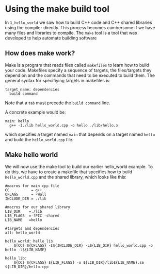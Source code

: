 # Using the make build tool

In `1_hello_world` we saw how to build C++ code and C++ shared
libraries using the compiler directly.
This process becomes cumbersome if we have many files and libraries to compile.
The `make` tool is a tool that was developed to help automate building software

## How does make work?

Make is a program that reads files called `makefiles` to learn how to build your
code. Makefiles specify a sequence of targets, the files/targets they depend on
and the commands that need to be executed to build them. The general syntax
for specifiying targets in makefiles is:
```
target_name: dependencies
  build command
```
Note that a `tab` must precede the `build command` line.

A concrete example would be:
```
main: hello
  g++ -I./lib hello_world.cpp -o hello ./lib/hello.o
```
which specifies a target named `main` that depends on a target named `hello` and
build the `hello_world.cpp` file.

## Make hello world

We will now use the make tool to build our earlier hello_world example.
To do this, we have to create a makefile that specifies how to build `hello_world.cpp`
and the shared library, which looks like this:
```make
#macros for main cpp file
CC     	    = g++
CFLAGS 	    = -Wall
INCLUDE_DIR = ./lib

#macros for our shared library
LIB_DIR    =./lib
LIB_FLAGS  =-fPIC -shared
LIB_NAME   =hello

#targets and dependencies
all: hello_world

hello_world: hello_lib
	$(CC) ${CFLAGS} -I${INCLUDE_DIR} -L${LIB_DIR} hello_world.cpp -o hello -l${LIB_NAME}

hello_lib:
	${CC} ${CFLAGS} ${LIB_FLAGS} -o ${LIB_DIR}/lib${LIB_NAME}.so ${LIB_DIR}/hello.cpp
```
